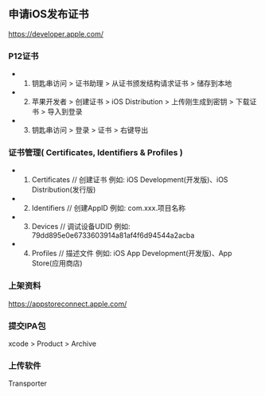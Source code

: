 
## 申请iOS发布证书
https://developer.apple.com/

### P12证书
- 1) 钥匙串访问 > 证书助理 > 从证书颁发结构请求证书 > 储存到本地
- 2) 苹果开发者 > 创建证书 > iOS Distribution > 上传刚生成到密钥 > 下载证书 > 导入到登录
- 3) 钥匙串访问 > 登录 > 证书 > 右键导出

### 证书管理( Certificates, Identifiers & Profiles )
- 1) Certificates // 创建证书 例如: iOS Development(开发版)、iOS Distribution(发行版)
- 2) Identifiers // 创建AppID 例如: com.xxx.项目名称
- 3) Devices  // 调试设备UDID 例如: 79dd895e0e6733603914a81af4f6d94544a2acba
- 4) Profiles // 描述文件 例如: iOS App Development(开发版)、App Store(应用商店)

### 上架资料
https://appstoreconnect.apple.com/

### 提交IPA包
xcode > Product > Archive

### 上传软件
Transporter